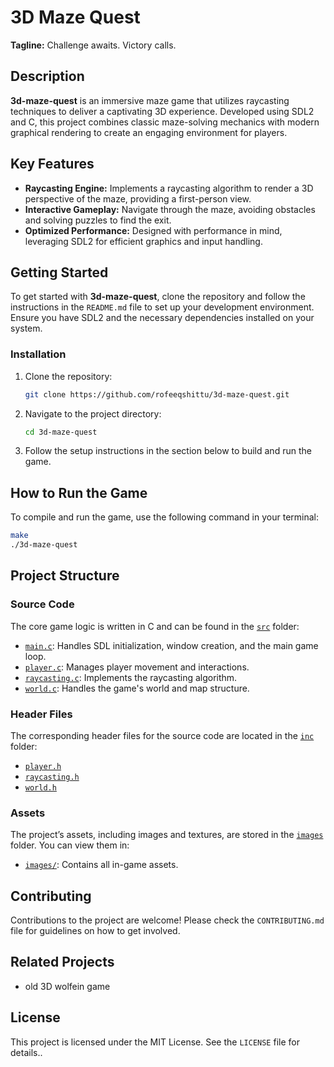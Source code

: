 # 3D Maze Quest

**Tagline:** Challenge awaits. Victory calls.

## Description

**3d-maze-quest** is an immersive maze game that utilizes raycasting techniques to deliver a captivating 3D experience. Developed using SDL2 and C, this project combines classic maze-solving mechanics with modern graphical rendering to create an engaging environment for players.

## Key Features

- **Raycasting Engine:** Implements a raycasting algorithm to render a 3D perspective of the maze, providing a first-person view.
- **Interactive Gameplay:** Navigate through the maze, avoiding obstacles and solving puzzles to find the exit.
- **Optimized Performance:** Designed with performance in mind, leveraging SDL2 for efficient graphics and input handling.

## Getting Started

To get started with **3d-maze-quest**, clone the repository and follow the instructions in the `README.md` file to set up your development environment. Ensure you have SDL2 and the necessary dependencies installed on your system.

### Installation

1. Clone the repository:
    ```bash
    git clone https://github.com/rofeeqshittu/3d-maze-quest.git
    ```

2. Navigate to the project directory:
    ```bash
    cd 3d-maze-quest
    ```

3. Follow the setup instructions in the section below to build and run the game.

## How to Run the Game

To compile and run the game, use the following command in your terminal:

```bash
make
./3d-maze-quest
```

## Project Structure

### Source Code

The core game logic is written in C and can be found in the [`src`](./src) folder:
- [`main.c`](./src/main.c): Handles SDL initialization, window creation, and the main game loop.
- [`player.c`](./src/player.c): Manages player movement and interactions.
- [`raycasting.c`](./src/raycasting.c): Implements the raycasting algorithm.
- [`world.c`](./src/world.c): Handles the game's world and map structure.

### Header Files

The corresponding header files for the source code are located in the [`inc`](./inc) folder:
- [`player.h`](./inc/player.h)
- [`raycasting.h`](./inc/raycasting.h)
- [`world.h`](./inc/world.h)

### Assets

The project’s assets, including images and textures, are stored in the [`images`](./images) folder. You can view them in:
- [`images/`](./images): Contains all in-game assets.

## Contributing

Contributions to the project are welcome! Please check the `CONTRIBUTING.md` file for guidelines on how to get involved.

## Related Projects
- old 3D wolfein game

## License

This project is licensed under the MIT License. See the `LICENSE` file for details..
